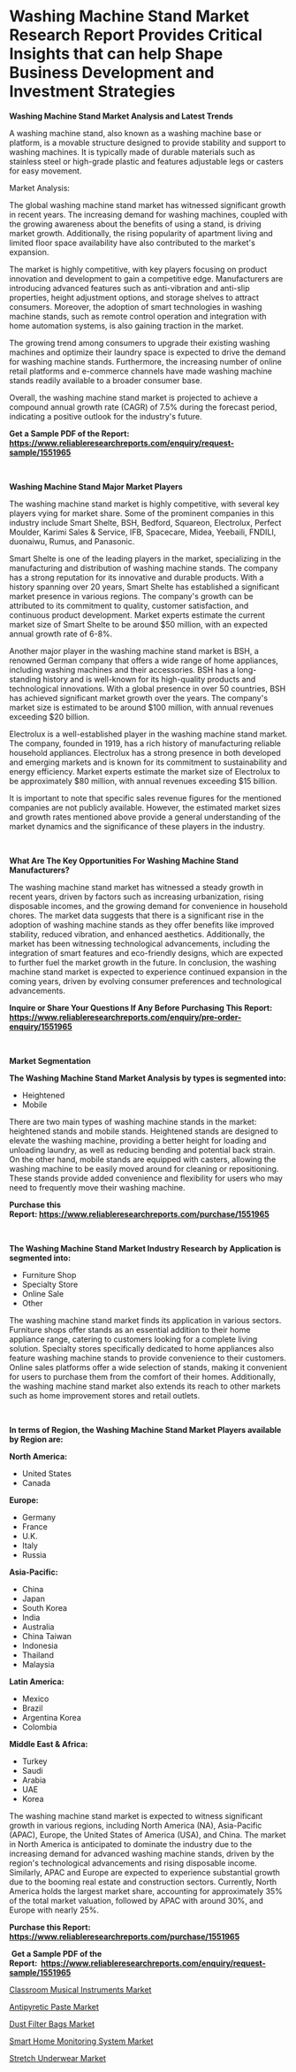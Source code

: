 <p><h1>Washing Machine Stand Market Research Report Provides Critical Insights that can help Shape Business Development and Investment Strategies</h1></p><p><strong>Washing Machine Stand Market Analysis and Latest Trends</strong></p>
<p><p>A washing machine stand, also known as a washing machine base or platform, is a movable structure designed to provide stability and support to washing machines. It is typically made of durable materials such as stainless steel or high-grade plastic and features adjustable legs or casters for easy movement.</p><p>Market Analysis:</p><p>The global washing machine stand market has witnessed significant growth in recent years. The increasing demand for washing machines, coupled with the growing awareness about the benefits of using a stand, is driving market growth. Additionally, the rising popularity of apartment living and limited floor space availability have also contributed to the market's expansion.</p><p>The market is highly competitive, with key players focusing on product innovation and development to gain a competitive edge. Manufacturers are introducing advanced features such as anti-vibration and anti-slip properties, height adjustment options, and storage shelves to attract consumers. Moreover, the adoption of smart technologies in washing machine stands, such as remote control operation and integration with home automation systems, is also gaining traction in the market.</p><p>The growing trend among consumers to upgrade their existing washing machines and optimize their laundry space is expected to drive the demand for washing machine stands. Furthermore, the increasing number of online retail platforms and e-commerce channels have made washing machine stands readily available to a broader consumer base.</p><p>Overall, the washing machine stand market is projected to achieve a compound annual growth rate (CAGR) of 7.5% during the forecast period, indicating a positive outlook for the industry's future.</p></p>
<p><strong>Get a Sample PDF of the Report:&nbsp; <a href="https://www.reliableresearchreports.com/enquiry/request-sample/1551965">https://www.reliableresearchreports.com/enquiry/request-sample/1551965</a></strong></p>
<p>&nbsp;</p>
<p><strong>Washing Machine Stand Major Market Players</strong></p>
<p><p>The washing machine stand market is highly competitive, with several key players vying for market share. Some of the prominent companies in this industry include Smart Shelte, BSH, Bedford, Squareon, Electrolux, Perfect Moulder, Karimi Sales & Service, IFB, Spacecare, Midea, Yeebaili, FNDILI, duonaiwu, Rumus, and Panasonic.</p><p>Smart Shelte is one of the leading players in the market, specializing in the manufacturing and distribution of washing machine stands. The company has a strong reputation for its innovative and durable products. With a history spanning over 20 years, Smart Shelte has established a significant market presence in various regions. The company's growth can be attributed to its commitment to quality, customer satisfaction, and continuous product development. Market experts estimate the current market size of Smart Shelte to be around $50 million, with an expected annual growth rate of 6-8%.</p><p>Another major player in the washing machine stand market is BSH, a renowned German company that offers a wide range of home appliances, including washing machines and their accessories. BSH has a long-standing history and is well-known for its high-quality products and technological innovations. With a global presence in over 50 countries, BSH has achieved significant market growth over the years. The company's market size is estimated to be around $100 million, with annual revenues exceeding $20 billion.</p><p>Electrolux is a well-established player in the washing machine stand market. The company, founded in 1919, has a rich history of manufacturing reliable household appliances. Electrolux has a strong presence in both developed and emerging markets and is known for its commitment to sustainability and energy efficiency. Market experts estimate the market size of Electrolux to be approximately $80 million, with annual revenues exceeding $15 billion.</p><p>It is important to note that specific sales revenue figures for the mentioned companies are not publicly available. However, the estimated market sizes and growth rates mentioned above provide a general understanding of the market dynamics and the significance of these players in the industry.</p></p>
<p>&nbsp;</p>
<p><strong>What Are The Key Opportunities For Washing Machine Stand Manufacturers?</strong></p>
<p><p>The washing machine stand market has witnessed a steady growth in recent years, driven by factors such as increasing urbanization, rising disposable incomes, and the growing demand for convenience in household chores. The market data suggests that there is a significant rise in the adoption of washing machine stands as they offer benefits like improved stability, reduced vibration, and enhanced aesthetics. Additionally, the market has been witnessing technological advancements, including the integration of smart features and eco-friendly designs, which are expected to further fuel the market growth in the future. In conclusion, the washing machine stand market is expected to experience continued expansion in the coming years, driven by evolving consumer preferences and technological advancements.</p></p>
<p><strong>Inquire or Share Your Questions If Any Before Purchasing This Report: <a href="https://www.reliableresearchreports.com/enquiry/pre-order-enquiry/1551965">https://www.reliableresearchreports.com/enquiry/pre-order-enquiry/1551965</a></strong></p>
<p>&nbsp;</p>
<p><strong>Market Segmentation</strong></p>
<p><strong>The Washing Machine Stand Market Analysis by types is segmented into:</strong></p>
<p><ul><li>Heightened</li><li>Mobile</li></ul></p>
<p><p>There are two main types of washing machine stands in the market: heightened stands and mobile stands. Heightened stands are designed to elevate the washing machine, providing a better height for loading and unloading laundry, as well as reducing bending and potential back strain. On the other hand, mobile stands are equipped with casters, allowing the washing machine to be easily moved around for cleaning or repositioning. These stands provide added convenience and flexibility for users who may need to frequently move their washing machine.</p></p>
<p><strong>Purchase this Report:&nbsp;<a href="https://www.reliableresearchreports.com/purchase/1551965">https://www.reliableresearchreports.com/purchase/1551965</a></strong></p>
<p>&nbsp;</p>
<p><strong>The Washing Machine Stand Market Industry Research by Application is segmented into:</strong></p>
<p><ul><li>Furniture Shop</li><li>Specialty Store</li><li>Online Sale</li><li>Other</li></ul></p>
<p><p>The washing machine stand market finds its application in various sectors. Furniture shops offer stands as an essential addition to their home appliance range, catering to customers looking for a complete living solution. Specialty stores specifically dedicated to home appliances also feature washing machine stands to provide convenience to their customers. Online sales platforms offer a wide selection of stands, making it convenient for users to purchase them from the comfort of their homes. Additionally, the washing machine stand market also extends its reach to other markets such as home improvement stores and retail outlets.</p></p>
<p>&nbsp;</p>
<p><strong>In terms of Region, the Washing Machine Stand Market Players available by Region are:</strong></p>
<p>
    <p> <strong> North America: </strong>
        <ul>
            <li>United States</li>
            <li>Canada</li>
        </ul>
        </p> 
    <p> <strong> Europe: </strong>
        <ul>
            <li>Germany</li>
            <li>France</li>
            <li>U.K.</li>
            <li>Italy</li>
            <li>Russia</li>
        </ul>
        </p> 
    <p> <strong> Asia-Pacific: </strong>
        <ul>
            <li>China</li>
            <li>Japan</li>
            <li>South Korea</li>
            <li>India</li>
            <li>Australia</li>
            <li>China Taiwan</li>
            <li>Indonesia</li>
            <li>Thailand</li>
            <li>Malaysia</li>
        </ul>
        </p> 
    <p> <strong> Latin America: </strong>
        <ul>
            <li>Mexico</li>
            <li>Brazil</li>
            <li>Argentina Korea</li>
            <li>Colombia</li>
        </ul>
        </p> 
    <p> <strong> Middle East & Africa: </strong>
        <ul>
            <li>Turkey</li>
            <li>Saudi</li>
            <li>Arabia</li>
            <li>UAE</li>
            <li>Korea</li>
        </ul>
    </p>
    </p>
<p><p>The washing machine stand market is expected to witness significant growth in various regions, including North America (NA), Asia-Pacific (APAC), Europe, the United States of America (USA), and China. The market in North America is anticipated to dominate the industry due to the increasing demand for advanced washing machine stands, driven by the region's technological advancements and rising disposable income. Similarly, APAC and Europe are expected to experience substantial growth due to the booming real estate and construction sectors. Currently, North America holds the largest market share, accounting for approximately 35% of the total market valuation, followed by APAC with around 30%, and Europe with nearly 25%.</p></p>
<p><strong>Purchase this Report: <a href="https://www.reliableresearchreports.com/purchase/1551965">https://www.reliableresearchreports.com/purchase/1551965</a></strong></p>
<p>&nbsp;<strong>Get a Sample PDF of the Report:&nbsp;&nbsp;<a href="https://www.reliableresearchreports.com/enquiry/request-sample/1551965">https://www.reliableresearchreports.com/enquiry/request-sample/1551965</a></strong></p>
<p><strong></strong></p>
<p><p><a href="https://github.com/dzharov81/Market-Research-Report-List-2/blob/main/classroom-musical-instruments-market.md">Classroom Musical Instruments Market</a></p><p><a href="https://github.com/rahu1503/Market-Research-Report-List-2/blob/main/antipyretic-paste-market.md">Antipyretic Paste Market</a></p><p><a href="https://github.com/rahu1501/Market-Research-Report-List-2/blob/main/dust-filter-bags-market.md">Dust Filter Bags Market</a></p><p><a href="https://github.com/ambrozg/Market-Research-Report-List-2/blob/main/smart-home-monitoring-system-market.md">Smart Home Monitoring System Market</a></p><p><a href="https://github.com/gshchiplitsov/Market-Research-Report-List-2/blob/main/stretch-underwear-market.md">Stretch Underwear Market</a></p></p>